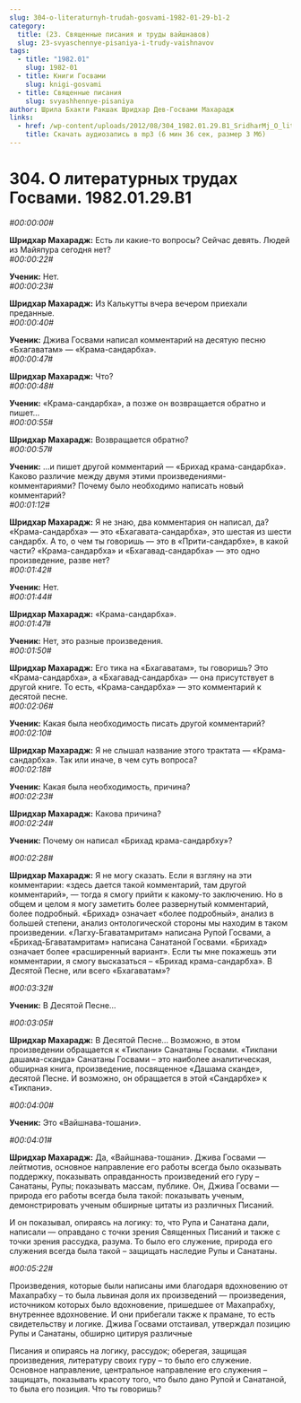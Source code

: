 ```yaml
---
slug: 304-o-literaturnyh-trudah-gosvami-1982-01-29-b1-2
category:
  title: (23. Священные писания и труды вайшнавов)
  slug: 23-svyaschennye-pisaniya-i-trudy-vaishnavov
tags:
  - title: "1982.01"
    slug: 1982-01
  - title: Книги Госвами
    slug: knigi-gosvami
  - title: Священные писания
    slug: svyashhennye-pisaniya
author: Шрила Бхакти Ракшак Шридхар Дев-Госвами Махарадж
links:
  - href: /wp-content/uploads/2012/08/304_1982.01.29.B1_SridharMj_O_literaturnyh_trudah_Gosvami1.mp3
    title: Скачать аудиозапись в mp3 (6 мин 36 сек, размер 3 Мб)
---
```


# 304. О литературных трудах Госвами. 1982.01.29.B1

*#00:00:00#*

**Шридхар Махарадж:** Есть ли какие-то вопросы? Сейчас девять. Людей из Майяпура сегодня нет?\
*#00:00:22#*

**Ученик:** Нет.\
*#00:00:23#*

**Шридхар Махарадж:** Из Калькутты вчера вечером приехали преданные.\
*#00:00:40#*

**Ученик:** Джива Госвами написал комментарий на десятую песню «Бхагаватам» — «Крама-сандарбха».\
*#00:00:47#*

**Шридхар Махарадж:** Что?\
*#00:00:48#*

**Ученик:** «Крама-сандарбха», а позже он возвращается обратно и пишет…\
*#00:00:55#*

**Шридхар Махарадж:** Возвращается обратно?\
*#00:00:57#*

**Ученик:** …и пишет другой комментарий — «Брихад крама-сандарбха». Каково различие между двумя этими произведениями-комментариями? Почему было необходимо написать новый комментарий?\
*#00:01:12#*

**Шридхар Махарадж:** Я не знаю, два комментария он написал, да? «Крама-сандарбха» — это «Бхагавата-сандарбха», это шестая из шести сандарбх. А то, о чем ты говоришь — это в «Прити-сандарбхе», в какой части? «Крама-сандарбха» и «Бхагавад-сандарбха» — это одно произведение, разве нет?\
*#00:01:42#*

**Ученик:** Нет.\
*#00:01:44#*

**Шридхар Махарадж:** «Крама-сандарбха».\
*#00:01:47#*

**Ученик:** Нет, это разные произведения.\
*#00:01:50#*

**Шридхар Махарадж:** Его тика на «Бхагаватам», ты говоришь? Это «Крама-сандарбха», а «Бхагавад-сандарбха» — она присутствует в другой книге. То есть, «Крама-сандарбха» — это комментарий к десятой песне.\
*#00:02:06#*

**Ученик:** Какая была необходимость писать другой комментарий?\
*#00:02:10#*

**Шридхар Махарадж:** Я не слышал название этого трактата — «Крама-сандарбха». Так или иначе, в чем суть вопроса?\
*#00:02:18#*

**Ученик:** Какая была необходимость, причина?\
*#00:02:23#*

**Шридхар Махарадж:** Какова причина?\
*#00:02:24#*

**Ученик:** Почему он написал «Брихад крама-сандарбху»?

*#00:02:28#*

**Шридхар Махарадж:** Я не могу сказать. Если я взгляну на эти комментарии: «здесь дается такой комментарий, там другой комментарий», — тогда я смогу прийти к какому-то заключению. Но в общем и целом я могу заметить более развернутый комментарий, более подробный. «Брихад» означает «более подробный», анализ в большей степени, анализ онтологической стороны мы находим в таком произведении. «Лагху-Бгаватамритам» написана Рупой Госвами, а «Брихад-Бгаватамритам» написана Санатаной Госвами. «Брихад» означает более «расширенный вариант». Если ты мне покажешь эти комментарии, я смогу высказаться – «Брихад крама-сандарбха». В Десятой Песне, или всего «Бхагаватам»?

*#00:03:32#*

**Ученик:** В Десятой Песне…

*#00:03:05#*

**Шридхар Махарадж:** В Десятой Песне… Возможно, в этом произведении обращается к «Тикпани» Санатаны Госвами. «Тикпани дашама-сканда» Санатаны Госвами – это наиболее аналитическая, обширная книга, произведение, посвященное «Дашама сканде», десятой Песне. И возможно, он обращается в этой «Сандарбхе» к «Тикпани».

*#00:04:00#*

**Ученик:** Это «Вайшнава-тошани».

*#00:04:01#*

**Шридхар Махарадж:** Да, «Вайшнава-тошани». Джива Госвами — лейтмотив, основное направление его работы всегда было оказывать поддержку, показывать оправданность произведений его гуру – Санатаны, Рупы; показывать массам, публике. Он, Джива Госвами — природа его работы всегда была такой: показывать ученым, демонстрировать ученым обширные цитаты из различных Писаний.

И он показывал, опираясь на логику: то, что Рупа и Санатана дали, написали — оправдано с точки зрения Священных Писаний и также с точки зрения рассудка, разума. То было его служение, природа его служения всегда была такой – защищать наследие Рупы и Санатаны.

*#00:05:22#*

Произведения, которые были написаны ими благодаря вдохновению от Махапрабху – то была львиная доля их произведений — произведения, источником которых было вдохновение, пришедшее от Махапрабху, внутреннее вдохновение. И они прибегали также к прамане, то есть свидетельству и логике. Джива Госвами отстаивал, утверждал позицию Рупы и Санатаны, обширно цитируя различные

Писания и опираясь на логику, рассудок; оберегая, защищая произведения, литературу своих гуру – то было его служение. Основное направление, центральное направление его служения – защищать, показывать красоту того, что было дано Рупой и Санатаной, то была его позиция. Что ты говоришь?

